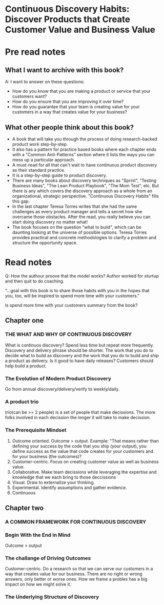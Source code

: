 # Continuous Discovery Habits: Discover Products that Create Customer Value and Business Value

# Pre read notes

## What I want to archive with this book?
A: I want to answer on these questions:

- How do you know that you are making a product or service that your customers want? 
- How do you ensure that you are improving it over time? 
- How do you guarantee that your team is creating value for your customers in a way that creates value for your business?

## What other people think about this book?

- A book that will take you through the process of doing research-backed product work step-by-step.
- It also has a pattern for practice based books where each chapter ends with a “Common Anti-Patterns” section where it lists the ways you can mess up a particular approach.
- A must-read for all that can't wait to have continuous product discovery as their standard practice.
- It is a step-by-step guide to product discovery.
- There are many books about discovery techniques as "Sprint", "Testing Business Ideas", "The Lean Product Playbook", "The Mom Test", etc. But there is any which covers the discovery approach as a whole from an organizational, strategic perspective. "Continuous Discovery Habits" fills this gap.
- In the last chapter Teresa Torres writes that she had the same challenges as every product manager and tells a secret how she overcame those obstacles. After the read, you really believe you can start doing discovery no matter what!
- The book focuses on the question "what to build", which can be daunting looking at the universe of possible options. Teresa Torres provides practical and concrete methodologies to clarify a problem and structure the opportunity space.

# Read notes

Q: How the authour proove that the model works? Author worked for sturtup and then quit to do coaching. 

"...goal with this book is to share those habits with you in the hopes that you, too, will be inspired to spend more time with your customers."

Is spend more time with your customers summary from the book?

## Chapter one

### THE WHAT AND WHY OF CONTINUOUS DISCOVERY

What is continuos discovery?
Spend less time but repeat more frequently. Discovery and delivery phrase should be shorter.
The work that you do to decide what to build as discovery and the work that you do to build and ship a product as delivery.
Is it good to have daily releases?
Customers should help build a product.

### The Evolution of Modern Product Discovery

Go from annual discovery/delivery/verify to weekly/daily.

### A product trio

_trio_(can be >= 2 people) is a set of people that make decissions. The more folks involved in each decission the longer it will take to make decission. 

### The Prerequisite Mindset

1. Outcome oriented. Outcome > output. Example: "That means rather than defining your success by the code that you ship (your output), you define success as the value that code creates for your customers and for your business (the outcomes)?
2. Customer-centric. Focus on creating customer value as well as business value.
3. Collaborative. Make team decissions while leveraging the expertise and knowledge that we each bring to those deccissions
4. Visual. Draw to externalize your thinking.
5. Experimental. Identify assumptions and gather evidence.
6. Continuous

## Chapter two

### A COMMON FRAMEWORK FOR CONTINUOUS DISCOVERY

### Begin With the End in Mind

Outcome > output

### The challange of Driving Outcomes

Customer-centric. Do a research so that we can serve our customers in a way that creates value for our business. There are no right or wrong answers, only better or worse ones. How we frame a probles has a big impact on how we might solve it.

### The Underlying Structure of Discovery
